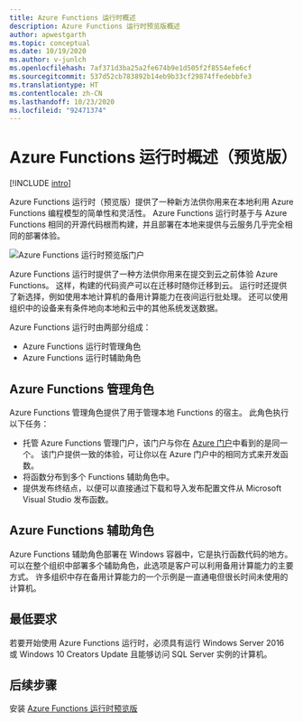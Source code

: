 ```yaml
---
title: Azure Functions 运行时概述
description: Azure Functions 运行时预览版概述
author: apwestgarth
ms.topic: conceptual
ms.date: 10/19/2020
ms.author: v-junlch
ms.openlocfilehash: 7af371d3ba25a2fe674b9e1d505f2f8554efe6cf
ms.sourcegitcommit: 537d52cb783892b14eb9b33cf29874ffedebbfe3
ms.translationtype: HT
ms.contentlocale: zh-CN
ms.lasthandoff: 10/23/2020
ms.locfileid: "92471374"
---
```

# <a name="azure-functions-runtime-overview-preview"></a>Azure Functions 运行时概述（预览版）

[!INCLUDE [intro](../../includes/functions-runtime-preview-note.md)]

Azure Functions 运行时（预览版）提供了一种新方法供你用来在本地利用 Azure Functions 编程模型的简单性和灵活性。 Azure Functions 运行时基于与 Azure Functions 相同的开源代码根而构建，并且部署在本地来提供与云服务几乎完全相同的部署体验。

![Azure Functions 运行时预览版门户][1]

Azure Functions 运行时提供了一种方法供你用来在提交到云之前体验 Azure Functions。 这样，构建的代码资产可以在迁移时随你迁移到云。  运行时还提供了新选择，例如使用本地计算机的备用计算能力在夜间运行批处理。 还可以使用组织中的设备来有条件地向本地和云中的其他系统发送数据。

Azure Functions 运行时由两部分组成：

* Azure Functions 运行时管理角色
* Azure Functions 运行时辅助角色

## <a name="azure-functions-management-role"></a>Azure Functions 管理角色

Azure Functions 管理角色提供了用于管理本地 Functions 的宿主。 此角色执行以下任务：

* 托管 Azure Functions 管理门户，该门户与你在 [Azure 门户](https://portal.azure.cn)中看到的是同一个。 该门户提供一致的体验，可让你以在 Azure 门户中的相同方式来开发函数。
* 将函数分布到多个 Functions 辅助角色中。
* 提供发布终结点，以便可以直接通过下载和导入发布配置文件从 Microsoft Visual Studio 发布函数。

## <a name="azure-functions-worker-role"></a>Azure Functions 辅助角色

Azure Functions 辅助角色部署在 Windows 容器中，它是执行函数代码的地方。  可以在整个组织中部署多个辅助角色，此选项是客户可以利用备用计算能力的主要方式。  许多组织中存在备用计算能力的一个示例是一直通电但很长时间未使用的计算机。

## <a name="minimum-requirements"></a>最低要求

若要开始使用 Azure Functions 运行时，必须具有运行 Windows Server 2016 或 Windows 10 Creators Update 且能够访问 SQL Server 实例的计算机。

## <a name="next-steps"></a>后续步骤

安装 [Azure Functions 运行时预览版](./functions-runtime-install.md)

<!--Image references-->
[1]: ./media/functions-runtime-overview/AzureFunctionsRuntime_Portal.png

